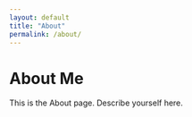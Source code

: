 ```yaml
---
layout: default
title: "About"
permalink: /about/
---
```


# About Me

This is the About page. Describe yourself here.
